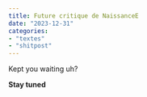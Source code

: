 ```yaml
---
title: Future critique de NaissanceE
date: "2023-12-31"
categories: 
- "textes"
- "shitpost"
---
```


Kept you waiting uh?

**Stay tuned**